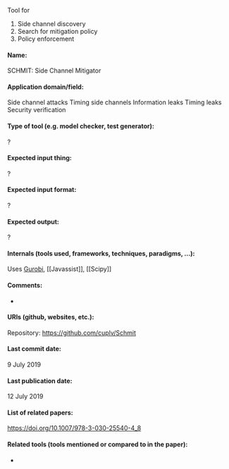 Tool for 
1. Side channel discovery
2. Search for mitigation policy
3. Policy enforcement

#### Name:
SCHMIT: Side Channel Mitigator

#### Application domain/field:
Side channel attacks
Timing side channels
Information leaks
Timing leaks
Security verification

#### Type of tool (e.g. model checker, test generator):
?

#### Expected input thing:
?

#### Expected input format:
?

#### Expected output:
?

#### Internals (tools used, frameworks, techniques, paradigms, ...):
Uses [Gurobi](Gurobi.md), [[Javassist]], [[Scipy]]

#### Comments:
-

#### URIs (github, websites, etc.):
Repository: https://github.com/cuplv/Schmit

#### Last commit date:
9 July 2019

#### Last publication date:
12 July 2019

#### List of related papers:
https://doi.org/10.1007/978-3-030-25540-4_8

#### Related tools (tools mentioned or compared to in the paper):
-